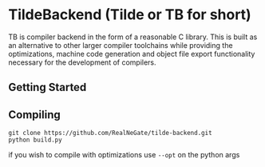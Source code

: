 # TildeBackend (Tilde or TB for short)

TB is compiler backend in the form of a reasonable C library. This is built as an alternative to other larger compiler toolchains while providing the optimizations, machine code generation and object file export functionality necessary for the development of compilers.

## Getting Started



## Compiling

```
git clone https://github.com/RealNeGate/tilde-backend.git
python build.py
```
if you wish to compile with optimizations use `--opt` on the python args
